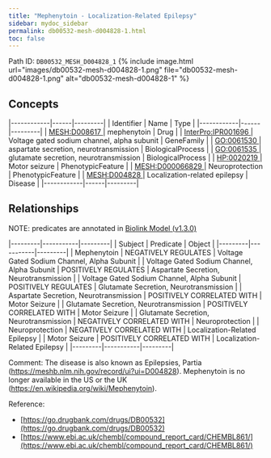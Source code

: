 ```yaml
---
title: "Mephenytoin - Localization-Related Epilepsy"
sidebar: mydoc_sidebar
permalink: db00532-mesh-d004828-1.html
toc: false 
---
```



Path ID: `DB00532_MESH_D004828_1`
{% include image.html url="images/db00532-mesh-d004828-1.png" file="db00532-mesh-d004828-1.png" alt="db00532-mesh-d004828-1" %}

## Concepts

|------------|------|---------|
| Identifier | Name | Type    |
|------------|------|---------|
| <a href="https://identifiers.org/MESH:D008617">MESH:D008617 </a> | mephenytoin | Drug |
| <a href="https://identifiers.org/InterPro:IPR001696">InterPro:IPR001696 </a> | Voltage gated sodium channel, alpha subunit | GeneFamily |
| <a href="https://identifiers.org/GO:0061530">GO:0061530 </a> | aspartate secretion, neurotransmission | BiologicalProcess |
| <a href="https://identifiers.org/GO:0061535">GO:0061535 </a> | glutamate secretion, neurotransmission | BiologicalProcess |
| <a href="https://identifiers.org/HP:0020219">HP:0020219 </a> | Motor seizure | PhenotypicFeature |
| <a href="https://identifiers.org/MESH:D000066829">MESH:D000066829 </a> | Neuroprotection | PhenotypicFeature |
| <a href="https://identifiers.org/MESH:D004828">MESH:D004828 </a> | Localization-related epilepsy | Disease |
|------------|------|---------|

## Relationships


NOTE: predicates are annotated in <a href="https://github.com/biolink/biolink-model/releases/tag/v1.3.0">Biolink Model (v1.3.0)</a>

|---------|-----------|---------|
| Subject | Predicate | Object  |
|---------|-----------|---------|
| Mephenytoin | NEGATIVELY REGULATES | Voltage Gated Sodium Channel, Alpha Subunit |
| Voltage Gated Sodium Channel, Alpha Subunit | POSITIVELY REGULATES | Aspartate Secretion, Neurotransmission |
| Voltage Gated Sodium Channel, Alpha Subunit | POSITIVELY REGULATES | Glutamate Secretion, Neurotransmission |
| Aspartate Secretion, Neurotransmission | POSITIVELY CORRELATED WITH | Motor Seizure |
| Glutamate Secretion, Neurotransmission | POSITIVELY CORRELATED WITH | Motor Seizure |
| Glutamate Secretion, Neurotransmission | NEGATIVELY CORRELATED WITH | Neuroprotection |
| Neuroprotection | NEGATIVELY CORRELATED WITH | Localization-Related Epilepsy |
| Motor Seizure | POSITIVELY CORRELATED WITH | Localization-Related Epilepsy |
|---------|-----------|---------|

Comment: The disease is also known as Epilepsies, Partia (https://meshb.nlm.nih.gov/record/ui?ui=D004828). Mephenytoin is no longer available in the US or the UK (https://en.wikipedia.org/wiki/Mephenytoin).

Reference: 
  - [https://go.drugbank.com/drugs/DB00532](https://go.drugbank.com/drugs/DB00532)
  - [https://www.ebi.ac.uk/chembl/compound_report_card/CHEMBL861/](https://www.ebi.ac.uk/chembl/compound_report_card/CHEMBL861/)
